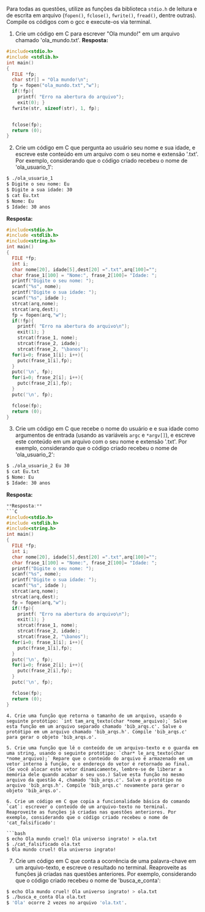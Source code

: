Para todas as questões, utilize as funções da biblioteca `stdio.h` de leitura e de escrita em arquivo (`fopen()`, `fclose()`, `fwrite()`, `fread()`, dentre outras). Compile os códigos com o gcc e execute-os via terminal.

1. Crie um código em C para escrever "Ola mundo!" em um arquivo chamado 'ola_mundo.txt'.
**Resposta:**
```C
#include<stdio.h>
#include <stdlib.h>
int main()
{
  FILE *fp;
  char str[] = "Ola mundo!\n";
  fp = fopen("ola_mundo.txt","w");
  if(!fp){
    printf( "Erro na abertura do arquivo");
    exit(0); }
  fwrite(str, sizeof(str), 1, fp);


  fclose(fp);
  return (0);
}
```
2. Crie um código em C que pergunta ao usuário seu nome e sua idade, e escreve este conteúdo em um arquivo com o seu nome e extensão '.txt'. Por exemplo, considerando que o código criado recebeu o nome de 'ola_usuario_1':

```bash
$ ./ola_usuario_1
$ Digite o seu nome: Eu
$ Digite a sua idade: 30
$ cat Eu.txt
$ Nome: Eu
$ Idade: 30 anos
```
**Resposta:**
```C
#include<stdio.h>
#include <stdlib.h>
#include<string.h>
int main()
{
  FILE *fp;
  int i;
  char nome[20], idade[5],dest[20] =".txt",arq[100]="";
  char frase_1[100] = "Nome:", frase_2[100]= "Idade: ";
  printf("Digite o seu nome: ");
  scanf("%s", nome);
  printf("Digite o sua idade: ");
  scanf("%s", idade );
  strcat(arq,nome);
  strcat(arq,dest);
  fp = fopen(arq,"w");
  if(!fp){
    printf( "Erro na abertura do arquivo\n");
    exit(1); }
    strcat(frase_1, nome);
    strcat(frase_2, idade);
    strcat(frase_2, "\banos");
  for(i=0; frase_1[i]; i++){
    putc(frase_1[i],fp);
  }
  putc('\n', fp);
  for(i=0; frase_2[i]; i++){
    putc(frase_2[i],fp);
  }
  putc('\n', fp);

  fclose(fp);
  return (0);
}

```
3. Crie um código em C que recebe o nome do usuário e e sua idade como argumentos de entrada (usando as variáveis `argc` e `*argv[]`), e escreve este conteúdo em um arquivo com o seu nome e extensão '.txt'. Por exemplo, considerando que o código criado recebeu o nome de 'ola_usuario_2':

```bash
$ ./ola_usuario_2 Eu 30
$ cat Eu.txt
$ Nome: Eu
$ Idade: 30 anos
```
**Resposta:**
```C
**Resposta:**
```C
#include<stdio.h>
#include <stdlib.h>
#include<string.h>
int main()
{
  FILE *fp;
  int i;
  char nome[20], idade[5],dest[20] =".txt",arq[100]="";
  char frase_1[100] = "Nome:", frase_2[100]= "Idade: ";
  printf("Digite o seu nome: ");
  scanf("%s", nome);
  printf("Digite o sua idade: ");
  scanf("%s", idade );
  strcat(arq,nome);
  strcat(arq,dest);
  fp = fopen(arq,"w");
  if(!fp){
    printf( "Erro na abertura do arquivo\n");
    exit(1); }
    strcat(frase_1, nome);
    strcat(frase_2, idade);
    strcat(frase_2, "\banos");
  for(i=0; frase_1[i]; i++){
    putc(frase_1[i],fp);
  }
  putc('\n', fp);
  for(i=0; frase_2[i]; i++){
    putc(frase_2[i],fp);
  }
  putc('\n', fp);

  fclose(fp);
  return (0);
}

```

```
4. Crie uma função que retorna o tamanho de um arquivo, usando o seguinte protótipo: `int tam_arq_texto(char *nome_arquivo);` Salve esta função em um arquivo separado chamado 'bib_arqs.c'. Salve o protótipo em um arquivo chamado 'bib_arqs.h'. Compile 'bib_arqs.c' para gerar o objeto 'bib_arqs.o'.

5. Crie uma função que lê o conteúdo de um arquivo-texto e o guarda em uma string, usando o seguinte protótipo: `char* le_arq_texto(char *nome_arquivo);` Repare que o conteúdo do arquivo é armazenado em um vetor interno à função, e o endereço do vetor é retornado ao final. (Se você alocar este vetor dinamicamente, lembre-se de liberar a memória dele quando acabar o seu uso.) Salve esta função no mesmo arquivo da questão 4, chamado 'bib_arqs.c'. Salve o protótipo no arquivo 'bib_arqs.h'. Compile 'bib_arqs.c' novamente para gerar o objeto 'bib_arqs.o'.

6. Crie um código em C que copia a funcionalidade básica do comando `cat`: escrever o conteúdo de um arquivo-texto no terminal. Reaproveite as funções já criadas nas questões anteriores. Por exemplo, considerando que o código criado recebeu o nome de 'cat_falsificado':

```bash
$ echo Ola mundo cruel! Ola universo ingrato! > ola.txt
$ ./cat_falsificado ola.txt
$ Ola mundo cruel! Ola universo ingrato!
```

7. Crie um código em C que conta a ocorrência de uma palavra-chave em um arquivo-texto, e escreve o resultado no terminal. Reaproveite as funções já criadas nas questões anteriores. Por exemplo, considerando que o código criado recebeu o nome de 'busca_e_conta':

```bash
$ echo Ola mundo cruel! Ola universo ingrato! > ola.txt
$ ./busca_e_conta Ola ola.txt
$ 'Ola' ocorre 2 vezes no arquivo 'ola.txt'.
```
